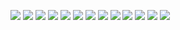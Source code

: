 ![](./ppt/应用架构-引擎与组件版本管理.002.jpeg)
![](./ppt/应用架构-引擎与组件版本管理.003.jpeg)
![](./ppt/应用架构-引擎与组件版本管理.004.jpeg)
![](./ppt/应用架构-引擎与组件版本管理.005.jpeg)
![](./ppt/应用架构-引擎与组件版本管理.006.jpeg)
![](./ppt/应用架构-引擎与组件版本管理.007.jpeg)
![](./ppt/应用架构-引擎与组件版本管理.008.jpeg)
![](./ppt/应用架构-引擎与组件版本管理.009.jpeg)
![](./ppt/应用架构-引擎与组件版本管理.010.jpeg)
![](./ppt/应用架构-引擎与组件版本管理.011.jpeg)
![](./ppt/应用架构-引擎与组件版本管理.012.jpeg)
![](./ppt/应用架构-引擎与组件版本管理.013.jpeg)
![](./ppt/应用架构-引擎与组件版本管理.014.jpeg)
